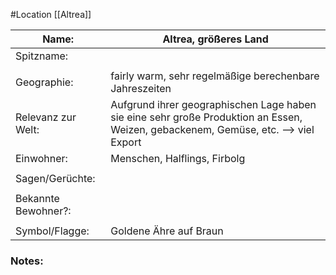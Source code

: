 #Location [[Altrea]]

| Name:               | Altrea, größeres Land                                                                                                              |
| ------------------- | ---------------------------------------------------------------------------------------------------------------------------------- |
| Spitzname:          |                                                                                                                                    |
|                     |                                                                                                                                    |
| Geographie:         | fairly warm, sehr regelmäßige berechenbare Jahreszeiten                                                                            |
| Relevanz zur Welt:  | Aufgrund ihrer geographischen Lage haben sie eine sehr große Produktion an Essen, Weizen, gebackenem, Gemüse, etc. --> viel Export |
| Einwohner:          | Menschen, Halflings, Firbolg                                                                                                       |
|                     |                                                                                                                                    |
| Sagen/Gerüchte:     |                                                                                                                                    |
|                     |                                                                                                                                    |
| Bekannte Bewohner?: |                                                                                                                                    |
|                     |                                                                                                                                    |
| Symbol/Flagge:      | Goldene Ähre auf Braun                                                                                                             |
### Notes:


